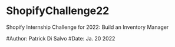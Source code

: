 # ShopifyChallenge22
Shopify Internship Challenge for 2022: Build an Inventory Manager

#Author: Patrick Di Salvo
#Date: Ja. 20 2022
